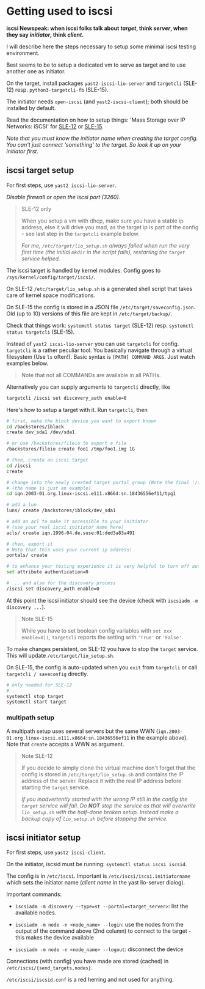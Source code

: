 # Getting used to iscsi

**iscsi Newspeak: when iscsi folks talk about *target*, think *server*,
when they say *initiator*, think *client*.**

I will describe here the steps necessary to setup some minimal iscsi testing
environment.

Best seems to be to setup a dedicated vm to serve as target and to use another one
as initiator.

On the target, install packages `yast2-iscsi-lio-server` and `targetcli` (SLE-12)
resp. `python3-targetcli-fb` (SLE-15).

The initiator needs `open-iscsi` (and `yast2-iscsi-client`); both should
be installed by default.

Read the documentation on how to setup things: 'Mass Storage over IP Networks: iSCSI' for
[SLE-12](https://www.suse.com/documentation/sles-12/stor_admin/data/cha_iscsi.html) or
[SLE-15](https://www.suse.com/documentation/sles-15/book_storage/data/cha_iscsi.html).

*Note that you must know the initiator name when creating the target config.
You can't just connect 'something' to the target. So look it up on your
initiator first.*

## iscsi target setup

For first steps, use `yast2 iscsi-lio-server`.

*Disable firewall or open the iscsi port (3260).*

> SLE-12 only
>
> When you setup a vm with dhcp, make sure you have a stable ip address, else it
> will drive you mad, as the target ip is part of the config - see last step in the
> `targetcli` example below.
>
> *For me, `/etc/target/lio_setup.sh` always failed when run the very first time
> (the initial `mkdir` in the script fails), restarting the `target` service helped.*

The iscsi target is handled by kernel modules. Config goes to `/sys/kernel/config/target/iscsi/`.

On SLE-12 `/etc/target/lio_setup.sh` is a generated shell script that takes
care of kernel space modifications.

On SLE-15 the config is stored in a JSON file `/etc/target/saveconfig.json`. Old (up to 10)
versions of this file are kept in `/etc/target/backup/`.

Check that things work: `systemctl status target` (SLE-12) resp. `systemctl status targetcli` (SLE-15).

Instead of `yast2 iscsi-lio-server` you can use `targetcli` for config. `targetcli` is a rather
peculiar tool. You basically navigate through a virtual filesystem (Use `ls` often!).
Basic syntax is `[PATH] COMMAND ARGS`. Just watch examples below.

> Note that not all COMMANDs are available in all PATHs.

Alternatively you can supply arguments to `targetcli` directly, like

```sh
targetcli /iscsi set discovery_auth enable=0
```

Here's how to setup a target with it. Run `targetcli`, then

```sh
# first, make the block device you want to export known
cd /backstores/iblock
create dev_sda1 /dev/sda1

# or use /backstores/fileio to export a file
/backstores/fileio create foo1 /tmp/foo1.img 1G

# then, create an iscsi target
cd /iscsi
create

# change into the newly created target portal group (Note the final '/tpg1'!)
# (the name is just an example)
cd iqn.2003-01.org.linux-iscsi.e111.x8664:sn.18436556ef11/tpg1

# add a lun
luns/ create /backstores/iblock/dev_sda1

# add an acl to make it accessible to your initiator
# (use your real iscsi initiator name here)
acls/ create iqn.1996-04.de.suse:01:ded3a83a491

# then, export it
# Note that this uses your current ip address!
portals/ create

# to enhance your testing experience it is very helpful to turn off authentication
set attribute authentication=0

# ... and also for the discovery process
/iscsi set discovery_auth enable=0
```

At this point the iscsi initiator should see the device (check with `iscsiadm -m discovery ...`).

> Note SLE-15
>
> While you have to set boolean config variables with `set xxx enable=0|1`, `targetcli` reports the setting
> with `'True'` or `'False'`.

To make changes persistent, on SLE-12 you have to stop the `target` service.
This will update `/etc/target/lio_setup.sh`.

On SLE-15, the config is auto-updated when you `exit` from `targetcli` or
call `targetcli / saveconfig` directly.

``` sh
# only needed for SLE-12
#
systemctl stop target
systemctl start target
```

### multipath setup

A multipath setup uses several servers but the same WWN
(`iqn.2003-01.org.linux-iscsi.e111.x8664:sn.18436556ef11` in the example above).
Note that `create` accepts a WWN as argument.

> Note SLE-12
>
> If you decide to simply clone the virtual machine don't forget that the
> config is stored in `/etc/target/lio_setup.sh` and contains the IP address of the
> server. Replace it with the real IP address before starting the `target` service.
>
> *If you inadvertently started with the wrong IP still in the config the `target` service will fail. Do **NOT**
> stop the service as that will overwrite `lio_setup.sh` with the half-done broken setup. Instead make a backup copy
> of `lio_setup.sh` before stopping the service.*

## iscsi initiator setup

For first steps, use `yast2 iscsi-client`.

On the initiator, iscsid must be running: `systemctl status iscsi iscsid`.

The config is in `/etc/iscsi`. Important is `/etc/iscsi/iscsi.initiatorname`
which sets the initiator name (*client name* in the yast lio-server dialog).

Important commands:

- `iscsiadm -m discovery --type=st --portal=<target_server>`: list the available nodes.

- `iscsiadm -m node -n <node_name> --login`: use the nodes from the output of the command above
(2nd column) to connect to the target - this makes the device available

- `iscsiadm -m node -n <node_name> --logout`: disconnect the device

Connections (with config) you have made are stored (cached) in `/etc/iscsi/{send_targets,nodes}`.

`/etc/iscsi/iscsid.conf` is a red herring and not used for anything.

